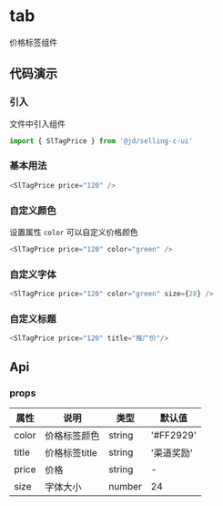 # tab
价格标签组件
## 代码演示
### 引入
文件中引入组件
```js
import { SlTagPrice } from '@jd/selling-c-ui'
```
### 基本用法
```js
<SlTagPrice price="120" /> 
```

### 自定义颜色
设置属性 `color` 可以自定义价格颜色 
```js
<SlTagPrice price="120" color="green" /> 
```

### 自定义字体

```js
<SlTagPrice price="120" color="green" size={28} />  
```

### 自定义标题

```js
<SlTagPrice price="120" title="推广价"/> 
```
        
## Api
### props
|  属性   | 说明  | 类型 | 默认值 |
|  ----  | ----  | ---- | ---- |
| color | 价格标签颜色 | string | '#FF2929' |
| title | 价格标签title | string | '渠道奖励' |
| price | 价格 | string | - |
| size | 字体大小 | number | 24 |
